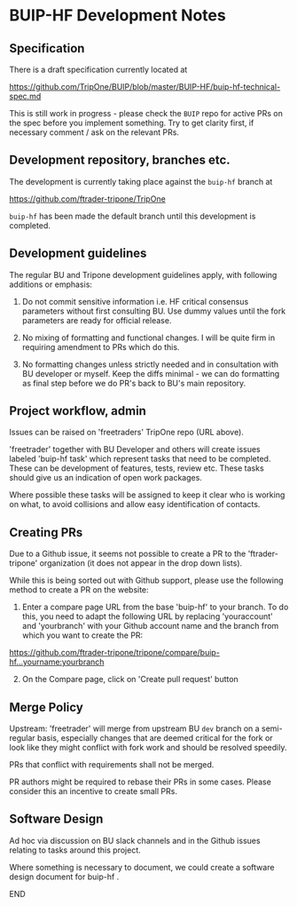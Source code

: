 BUIP-HF Development Notes
===========================

Specification
----------------

There is a draft specification currently located at

https://github.com/TripOne/BUIP/blob/master/BUIP-HF/buip-hf-technical-spec.md

This is still work in progress - please check the `BUIP` repo for active
PRs on the spec before you implement something.
Try to get clarity first, if necessary comment / ask on the relevant PRs.


Development repository, branches etc.
----------------------------------------

The development is currently taking place against the `buip-hf` branch at

https://github.com/ftrader-tripone/TripOne

`buip-hf` has been made the default branch until this development is
completed.


Development guidelines
------------------------

The regular BU and Tripone development guidelines apply, with following
additions or emphasis:

1. Do not commit sensitive information i.e. HF critical consensus
   parameters without first consulting BU. Use dummy values until
   the fork parameters are ready for official release.

2. No mixing of formatting and functional changes.
   I will be quite firm in requiring amendment to PRs which do this.

3. No formatting changes unless strictly needed and in consultation with
   BU developer or myself. Keep the diffs minimal - we can do formatting
   as final step before we do PR's back to BU's main repository.


Project workflow, admin
---------------------------

Issues can be raised on 'freetraders' TripOne repo (URL above).

'freetrader' together with BU Developer and others will create issues
labeled 'buip-hf task' which represent tasks that need to be completed.
These can be development of features, tests, review etc.
These tasks should give us an indication of open work packages.

Where possible these tasks will be assigned to keep it clear who is working
on what, to avoid collisions and allow easy identification of contacts.


Creating PRs
---------------

Due to a Github issue, it seems not possible to create a PR to the
'ftrader-tripone' organization (it does not appear in the
drop down lists).

While this is being sorted out with Github support, please use the following
method to create a PR on the website:

1. Enter a compare page URL from the base 'buip-hf' to your branch.
To do this, you need to adapt the following URL by replacing 'youraccount'
and 'yourbranch' with your Github account name and the branch from which
you want to create the PR:

https://github.com/ftrader-tripone/tripone/compare/buip-hf...yourname:yourbranch

2. On the Compare page, click on 'Create pull request' button


Merge Policy
--------------

Upstream: 'freetrader' will merge from upstream BU `dev` branch on a
semi-regular basis, especially changes that are deemed critical for the
fork or look like they might conflict with fork work and should be resolved
speedily.

PRs that conflict with requirements shall not be merged.

PR authors might be required to rebase their PRs in some cases. Please
consider this an incentive to create small PRs.


Software Design
-----------------

Ad hoc via discussion on BU slack channels and in the Github issues
relating to tasks around this project.

Where something is necessary to document, we could create a software
design document for buip-hf .


END
